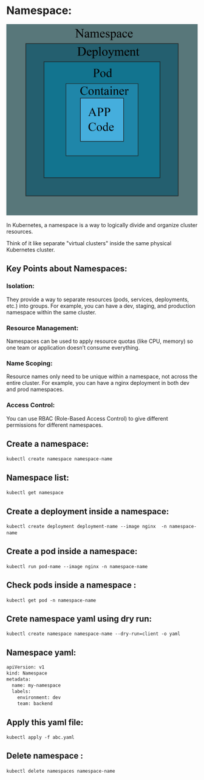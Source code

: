 # Namespace:

 ![Image Alt](https://github.com/sheikhsalmanhossain/kubernetes/blob/57fe628a22d7fda76e05ead6f7c6e0b4c6a666a2/kubernetes-resources/namespace/namespace.jpg)

In Kubernetes, a namespace is a way to logically divide and organize cluster resources.

Think of it like separate "virtual clusters" inside the same physical Kubernetes cluster.

## Key Points about Namespaces:

### Isolation:

 They provide a way to separate resources (pods, services, deployments, etc.) into groups. For example, you can have a dev, staging, and production namespace within the same cluster.

### Resource Management:

 Namespaces can be used to apply resource quotas (like CPU, memory) so one team or application doesn’t consume everything.

### Name Scoping:

 Resource names only need to be unique within a namespace, not across the entire cluster. For example, you can have a nginx deployment in both dev and prod namespaces.

### Access Control:

 You can use RBAC (Role-Based Access Control) to give different permissions for different namespaces.


## Create a namespace:

``` kubectl create namespace namespace-name ```

## Namespace list:
``` kubectl get namespace ```

## Create a deployment inside a namespace:

``` kubectl create deployment deployment-name --image nginx  -n namespace-name ```

## Create a pod inside a namespace:

``` kubectl run pod-name --image nginx -n namespace-name ```

## Check pods inside a namespace :

``` kubectl get pod -n namespace-name ```

## Crete namespace yaml using dry run:

``` kubectl create namespace namespace-name --dry-run=client -o yaml ```

## Namespace yaml:
```
apiVersion: v1
kind: Namespace
metadata:
  name: my-namespace
  labels:
    environment: dev
    team: backend
```

## Apply this yaml file:
``` kubectl apply -f abc.yaml ```

## Delete namespace :
``` kubectl delete namespaces namespace-name ```
